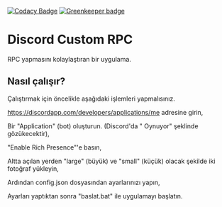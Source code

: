 [![Codacy Badge](https://api.codacy.com/project/badge/Grade/c6ac0878fcd549999a249c4b7283bc0f)](https://www.codacy.com/app/serhanpw/Discord-Custom-RPC?utm_source=github.com&amp;utm_medium=referral&amp;utm_content=Serhann/Discord-Custom-RPC&amp;utm_campaign=Badge_Grade)
[![Greenkeeper badge](https://badges.greenkeeper.io/Serhann/Discord-Custom-RPC.svg)](https://greenkeeper.io/)

# Discord Custom RPC

RPC yapmasını kolaylaştıran bir uygulama.

## Nasıl çalışır?

Çalıştırmak için öncelikle aşağıdaki işlemleri yapmalısınız.

https://discordapp.com/developers/applications/me adresine girin,

Bir "Application" (bot) oluşturun. (Discord'da "<bot ismi> Oynuyor" şeklinde gözükecektir),

"Enable Rich Presence"'e basın,

Altta açılan yerden "large" (büyük) ve "small" (küçük) olacak şekilde iki fotoğraf yükleyin,

Ardından config.json dosyasından ayarlarınızı yapın,

Ayarları yaptıktan sonra "baslat.bat" ile uygulamayı başlatın.
